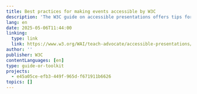 ```yaml
---
title: Best practices for making events accessible by W3C
description: 'The W3C guide on accessible presentations offers tips for making events inclusive for people with disabilities. Key advice includes: use accessible venues and platforms, provide materials in accessible formats, describe visuals aloud, speak clearly, and plan for diverse needs. These practices improve experiences for everyone.'
lang: en
date: 2025-05-06T11:44:00
linking:
  type: link
  link: https://www.w3.org/WAI/teach-advocate/accessible-presentations/
author: ''
publisher: W3C
contentLanguages: [en]
type: guide-or-toolkit
projects:
  - e45a05ce-efb3-449f-965d-f671911b6626
topics: []
---
```

